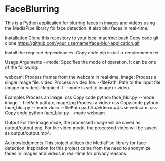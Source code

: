 # FaceBlurring

This is a Python application for blurring faces in images and videos using the MediaPipe library for face detection. It also blur faces in real-time.

Installation
Clone this repository to your local machine:
bash
Copy code
git clone https://github.com/your_username/face-blur-application.git

Install the required dependencies:
Copy code
pip install -r requirements.txt

Usage
Arguments
--mode: Specifies the mode of operation. It can be one of the following:

webcam: Process frames from the webcam in real-time.
image: Process a single image file.
video: Process a video file.
--filePath: Path to the input file (image or video). Required if --mode is set to image or video.

Examples
Process an image:
css
Copy code
python face_blur.py --mode image --filePath path/to/image.jpg
Process a video:
css
Copy code
python face_blur.py --mode video --filePath path/to/video.mp4
Use webcam:
css
Copy code
python face_blur.py --mode webcam

Output
For the image mode, the processed image will be saved as output/output.png.
For the video mode, the processed video will be saved as output/output.mp4.

Acknowledgments
This project utilizes the MediaPipe library for face detection.
Inspiration for this project came from the need to anonymize faces in images and videos in real-time for privacy reasons.
